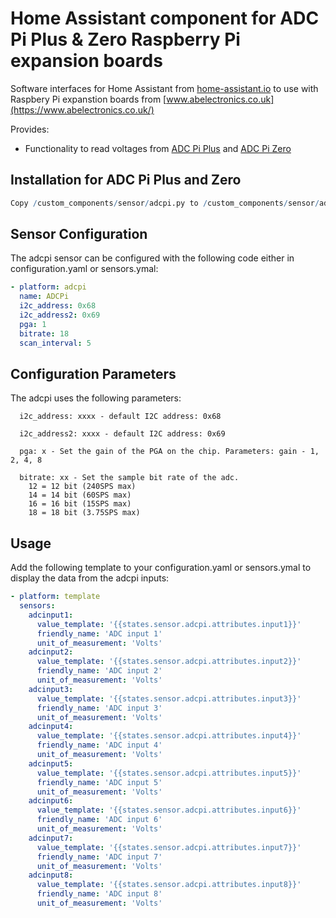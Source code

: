 # Home Assistant component for ADC Pi Plus & Zero Raspberry Pi expansion boards

Software interfaces for Home Assistant from [home-assistant.io](https://home-assistant.io/) to use with Raspbery Pi expanstion boards from [www.abelectronics.co.uk](https://www.abelectronics.co.uk/)

Provides:

- Functionality to read voltages from [ADC Pi Plus](https://www.abelectronics.co.uk/p/56/ADC-Pi-Plus-Raspberry-Pi-Analogue-to-Digital-converter) and [ADC Pi Zero](https://www.abelectronics.co.uk/p/69/ADC-Pi-Zero-Raspberry-Pi-Analogue-to-Digital-converter)

## Installation for ADC Pi Plus and Zero

```r
Copy /custom_components/sensor/adcpi.py to /custom_components/sensor/adcpi.py in Home Assistant config directory
```

## Sensor Configuration
The adcpi sensor can be configured with the following code either in configuration.yaml or sensors.ymal:

```yaml
- platform: adcpi
  name: ADCPi
  i2c_address: 0x68
  i2c_address2: 0x69
  pga: 1
  bitrate: 18
  scan_interval: 5
```

## Configuration Parameters

The adcpi uses the following parameters:

```
  i2c_address: xxxx - default I2C address: 0x68

  i2c_address2: xxxx - default I2C address: 0x69

  pga: x - Set the gain of the PGA on the chip. Parameters: gain - 1, 2, 4, 8

  bitrate: xx - Set the sample bit rate of the adc. 
    12 = 12 bit (240SPS max)
    14 = 14 bit (60SPS max)
    16 = 16 bit (15SPS max)
    18 = 18 bit (3.75SPS max)
```

## Usage

Add the following template to your configuration.yaml or sensors.ymal to display the data from the adcpi inputs:

```yaml
- platform: template
  sensors:
    adcinput1:
      value_template: '{{states.sensor.adcpi.attributes.input1}}'
      friendly_name: 'ADC input 1'
      unit_of_measurement: 'Volts'
    adcinput2:
      value_template: '{{states.sensor.adcpi.attributes.input2}}'
      friendly_name: 'ADC input 2'
      unit_of_measurement: 'Volts'
    adcinput3:
      value_template: '{{states.sensor.adcpi.attributes.input3}}'
      friendly_name: 'ADC input 3'
      unit_of_measurement: 'Volts'
    adcinput4:
      value_template: '{{states.sensor.adcpi.attributes.input4}}'
      friendly_name: 'ADC input 4'
      unit_of_measurement: 'Volts'
    adcinput5:
      value_template: '{{states.sensor.adcpi.attributes.input5}}'
      friendly_name: 'ADC input 5'
      unit_of_measurement: 'Volts'
    adcinput6:
      value_template: '{{states.sensor.adcpi.attributes.input6}}'
      friendly_name: 'ADC input 6'
      unit_of_measurement: 'Volts'
    adcinput7:
      value_template: '{{states.sensor.adcpi.attributes.input7}}'
      friendly_name: 'ADC input 7'
      unit_of_measurement: 'Volts'
    adcinput8:
      value_template: '{{states.sensor.adcpi.attributes.input8}}'
      friendly_name: 'ADC input 8'
      unit_of_measurement: 'Volts' 
```